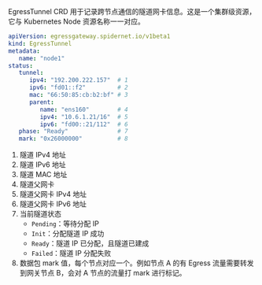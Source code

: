 EgressTunnel CRD 用于记录跨节点通信的隧道网卡信息。这是一个集群级资源，它与 Kubernetes Node 资源名称一一对应。

```yaml
apiVersion: egressgateway.spidernet.io/v1beta1
kind: EgressTunnel
metadata:
   name: "node1"
status:
   tunnel:
      ipv4: "192.200.222.157"  # 1
      ipv6: "fd01::f2"         # 2        
      mac: "66:50:85:cb:b2:bf" # 3
      parent:
         name: "ens160"        # 4
         ipv4: "10.6.1.21/16"  # 5
         ipv6: "fd00::21/112"  # 6
   phase: "Ready"              # 7
   mark: "0x26000000"          # 8
```

1. 隧道 IPv4 地址
2. 隧道 IPv6 地址
3. 隧道 MAC 地址
4. 隧道父网卡
5. 隧道父网卡 IPv4 地址
6. 隧道父网卡 IPv6 地址
7. 当前隧道状态
    - `Pending`：等待分配 IP
    - `Init`：分配隧道 IP 成功
    - `Ready`：隧道 IP 已分配，且隧道已建成
    - `Failed`：隧道 IP 分配失败
8. 数据包 mark 值，每个节点对应一个。例如节点 A 的有 Egress 流量需要转发到网关节点 B，会对 A 节点的流量打 mark 进行标记。